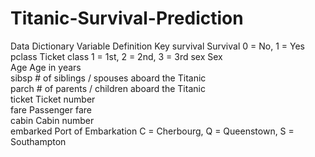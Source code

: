 # Titanic-Survival-Prediction

Data Dictionary
Variable	Definition	Key
survival 	Survival 	0 = No, 1 = Yes
pclass 	Ticket class 	1 = 1st, 2 = 2nd, 3 = 3rd
sex 	Sex 	
Age 	Age in years 	
sibsp 	# of siblings / spouses aboard the Titanic 	
parch 	# of parents / children aboard the Titanic 	
ticket 	Ticket number 	
fare 	Passenger fare 	
cabin 	Cabin number 	
embarked 	Port of Embarkation 	C = Cherbourg, Q = Queenstown, S = Southampton
